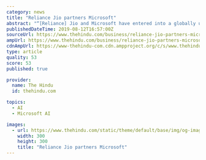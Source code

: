 ```yaml
---
category: news
title: "Reliance Jio partners Microsoft"
abstract: "“[Reliance] Jio and Microsoft have entered into a globally unique ... aim to enhance the adoption of leading technologies such as data analytics, AI, cognitive services, blockchain, Internet of Things (IoT) and Edge-computing among small and medium ..."
publishedDateTime: 2019-08-12T16:57:00Z
sourceUrl: https://www.thehindu.com/business/reliance-jio-partners-microsoft/article29036049.ece
ampUrl: https://www.thehindu.com/business/reliance-jio-partners-microsoft/article29036049.ece/amp/
cdnAmpUrl: https://www-thehindu-com.cdn.ampproject.org/c/s/www.thehindu.com/business/reliance-jio-partners-microsoft/article29036049.ece/amp/
type: article
quality: 53
score: 53
published: true

provider:
  name: The Hindu
  id: thehindu.com

topics:
  - AI
  - Microsoft AI

images:
  - url: https://www.thehindu.com/static/theme/default/base/img/og-image.jpg
    width: 300
    height: 300
    title: "Reliance Jio partners Microsoft"
---
```

